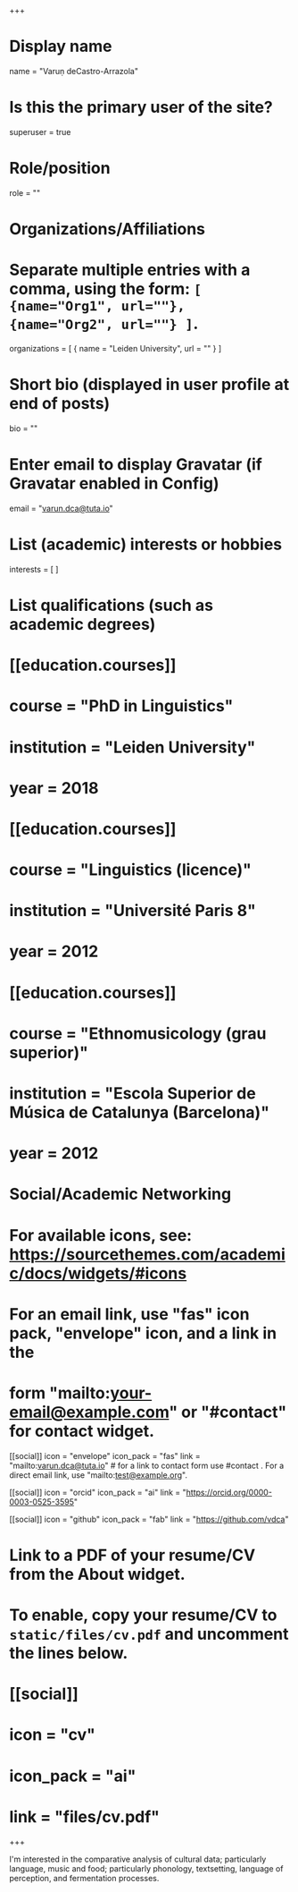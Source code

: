 +++
# Display name
name = "Varuṇ deCastro-Arrazola"

# Is this the primary user of the site?
superuser = true

# Role/position
role = ""

# Organizations/Affiliations
#   Separate multiple entries with a comma, using the form: `[ {name="Org1", url=""}, {name="Org2", url=""} ]`.
organizations = [ { name = "Leiden University", url = "" } ]

# Short bio (displayed in user profile at end of posts)
bio = ""

# Enter email to display Gravatar (if Gravatar enabled in Config)
email = "varun.dca@tuta.io"

# List (academic) interests or hobbies
interests = [
]

# List qualifications (such as academic degrees)
# [[education.courses]]
#   course = "PhD in Linguistics"
#   institution = "Leiden University"
#   year = 2018
# 
# [[education.courses]]
#   course = "Linguistics (licence)"
#   institution = "Université Paris 8"
#   year = 2012
# 
# [[education.courses]]
#   course = "Ethnomusicology (grau superior)"
#   institution = "Escola Superior de Música de Catalunya (Barcelona)"
#   year = 2012

# Social/Academic Networking
# For available icons, see: https://sourcethemes.com/academic/docs/widgets/#icons
#   For an email link, use "fas" icon pack, "envelope" icon, and a link in the
#   form "mailto:your-email@example.com" or "#contact" for contact widget.

[[social]]
  icon = "envelope"
  icon_pack = "fas"
  link = "mailto:varun.dca@tuta.io"  # for a link to contact form use #contact . For a direct email link, use "mailto:test@example.org".

[[social]]
  icon = "orcid"
  icon_pack = "ai"
  link = "https://orcid.org/0000-0003-0525-3595"

[[social]]
  icon = "github"
  icon_pack = "fab"
  link = "https://github.com/vdca"

# Link to a PDF of your resume/CV from the About widget.
# To enable, copy your resume/CV to `static/files/cv.pdf` and uncomment the lines below.
# [[social]]
#   icon = "cv"
#   icon_pack = "ai"
#   link = "files/cv.pdf"

+++

I'm interested in the comparative analysis of cultural data; particularly language, music and food; particularly phonology, textsetting, language of perception, and fermentation processes.

